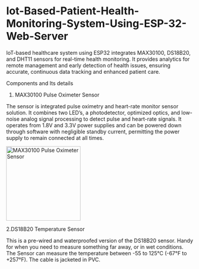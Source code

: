 # Iot-Based-Patient-Health-Monitoring-System-Using-ESP-32-Web-Server
IoT-based healthcare system using ESP32 integrates MAX30100, DS18B20, and DHT11 sensors for real-time health monitoring. It provides analytics for remote management and early detection of health issues, ensuring accurate, continuous data tracking and enhanced patient care.

Components and Its details


1. MAX30100 Pulse Oximeter Sensor


The sensor is integrated pulse oximetry and heart-rate monitor sensor solution. It combines two LED’s, a photodetector, optimized optics, and low-noise analog signal processing to detect pulse and heart-rate signals. It operates from 1.8V and 3.3V power supplies and can be powered down through software with negligible standby current, permitting the power supply to remain connected at all times.

<img decoding="async" src="https://how2electronics.com/wp-content/uploads/2019/06/MAX30100-300x300.jpg" alt="MAX30100 Pulse Oximeter Sensor" width="200" height="200" class="aligncenter size-thumbnail wp-image-2254" srcset="https://how2electronics.com/wp-content/uploads/2019/06/MAX30100-300x300.jpg 300w, https://how2electronics.com/wp-content/uploads/2019/06/MAX30100-150x150.jpg 150w, https://how2electronics.com/wp-content/uploads/2019/06/MAX30100.jpg 600w" sizes="(max-width: 200px) 100vw, 200px" />



2.DS18B20 Temperature Sensor


This is a pre-wired and waterproofed version of the DS18B20 sensor. Handy for when you need to measure something far away, or in wet conditions. The Sensor can measure the temperature between -55 to 125°C (-67°F to +257°F). The cable is jacketed in PVC.

